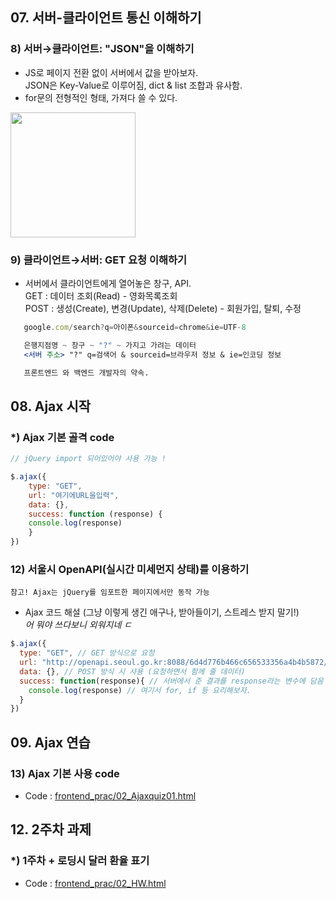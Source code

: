 ## 07. 서버-클라이언트 통신 이해하기
### 8) 서버→클라이언트: "JSON"을 이해하기
- JS로 페이지 전환 없이 서버에서 값을 받아보자.
<br> JSON은 Key-Value로 이루어짐, dict & list 조합과 유사함.
- for문의 전형적인 형태, 가져다 쓸 수 있다.
<img src="https://user-images.githubusercontent.com/89369520/130962094-dc5029d6-3835-4366-be52-37f80265d1c1.png" height="200">

### 9) 클라이언트→서버: GET 요청 이해하기
- 서버에서 클라이언트에게 열어놓은 창구, API.
<br> GET : 데이터 조회(Read) - 영화목록조회
<br> POST : 생성(Create), 변경(Update), 삭제(Delete) - 회원가입, 탈퇴, 수정
```jsx
   google.com/search?q=아이폰&sourceid=chrome&ie=UTF-8

   은행지점명 ~ 창구 ~ "?" ~ 가지고 가려는 데이터
   <서버 주소> "?" q=검색어 & sourceid=브라우저 정보 & ie=인코딩 정보

   프론트엔드 와 백엔드 개발자의 약속.
```

## 08. Ajax 시작
### *) Ajax 기본 골격 code
```jsx
// jQuery import 되어있어야 사용 가능 !

$.ajax({
    type: "GET",
    url: "여기에URL을입력",
    data: {},
    success: function (response) {
    console.log(response)
    }
})
```

### 12) 서울시 OpenAPI(실시간 미세먼지 상태)를 이용하기
`참고! Ajax는 jQuery를 임포트한 페이지에서만 동작 가능`
- Ajax 코드 해설 (그냥 이렇게 생긴 애구나, 받아들이기, 스트레스 받지 말기!)
<br> *어 뭐야 쓰다보니 외워지네 ㄷ*
```jsx
$.ajax({
  type: "GET", // GET 방식으로 요청
  url: "http://openapi.seoul.go.kr:8088/6d4d776b466c656533356a4b4b5872/json/RealtimeCityAir/1/99",
  data: {}, // POST 방식 시 사용 (요청하면서 함께 줄 데이터)
  success: function(response){ // 서버에서 준 결과를 response라는 변수에 담음
    console.log(response) // 여기서 for, if 등 요리해보자.
  }
})
```

## 09. Ajax 연습
### 13) Ajax 기본 사용 code
- Code : [frontend_prac/02_Ajaxquiz01.html](https://github.com/2nchanter/SCC_Beginner_class/blob/main/frontend_prac/02_Ajaxquiz01.html)

## 12. 2주차 과제
### *) 1주차 + 로딩시 달러 환율 표기
- Code : [frontend_prac/02_HW.html](https://github.com/2nchanter/SCC_Beginner_class/blob/main/frontend_prac/02_HW.html)
